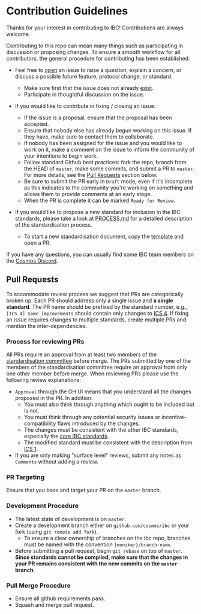 # Contribution Guidelines

Thanks for your interest in contributing to IBC! Contributions are always welcome. 

Contributing to this repo can mean many things such as participating in discussion or proposing changes. To ensure a smooth workflow for all contributors, the general procedure for contributing has been established:

- Feel free to [open](https://github.com/cosmos/ibc/issues/new) an issue to raise a question, explain a concern, or discuss a possible future feature, protocol change, or standard.
  - Make sure first that the issue does not already [exist](https://github.com/cosmos/ibc/issues).
  - Participate in thoughtful discussion on the issue.

- If you would like to contribute in fixing / closing an issue:
  - If the issue is a proposal, ensure that the proposal has been accepted.
  - Ensure that nobody else has already begun working on this issue. If they have, make sure to contact them to collaborate.
  - If nobody has been assigned for the issue and you would like to work on it, make a comment on the issue to inform the community of your intentions to begin work.
  - Follow standard Github best practices: fork the repo, branch from the HEAD of `master`, make some commits, and submit a PR to `master`. 
    For more details, see the [Pull Requests](#pull-requests) section below. 
  - Be sure to submit the PR early in `Draft` mode, even if it's incomplete as this indicates to the community you're working on something and allows them to provide comments at an early stage.
  - When the PR is complete it can be marked `Ready for Review`.

- If you would like to propose a new standard for inclusion in the IBC standards, please take a look at [PROCESS.md](./PROCESS.md) for a detailed description of the standardisation process.
  - To start a new standardisation document, copy the [template](../spec/ics-template.md) and open a PR.

If you have any questions, you can usually find some IBC team members on the [Cosmos Discord](https://discord.gg/rPFPxVJmUZ).

## Pull Requests

To accommodate review process we suggest that PRs are categorically broken up.
Each PR should address only a single issue and **a single standard**. 
The PR name should be prefixed by the standard number, 
e.g., `[ICS 4] Some improvements` should contain only changes to [ICS 4](../spec/core/ics-004-channel-and-packet-semantics/README.md).
If fixing an issue requires changes to multiple standards, create multiple PRs and mention the inter-dependencies.

### Process for reviewing PRs

All PRs require an approval from at least two members of the [standardisation committee](./STANDARDS_COMMITTEE.md) before merge. 
The PRs submitted by one of the members of the standardisation committee require an approval from only one other member before merge. 
When reviewing PRs please use the following review explanations:
- `Approval` through the GH UI means that you understand all the changes proposed in the PR. In addition:
  - You must also think through anything which ought to be included but is not.
  - You must think through any potential security issues or incentive-compatibility flaws introduced by the changes.
  - The changes must be consistent with the other IBC standards, especially the [core IBC standards](../README.md#core). 
  - The modified standard must be consistent with the description from [ICS 1](../spec/ics-001-ics-standard/README.md).
- If you are only making "surface level" reviews, submit any notes as `Comments` without adding a review.

### PR Targeting

Ensure that you base and target your PR on the `master` branch.

### Development Procedure

- The latest state of development is on `master`.
- Create a development branch either on `github.com/cosmos/ibc` or your fork (using `git remote add fork`).
  - To ensure a clear ownership of branches on the ibc repo, branches must be named with the convention `{moniker}/branch-name`
- Before submitting a pull request, begin `git rebase` on top of `master`. 
  **Since standards cannot be compiled, make sure that the changes in your PR remains consistent with the new commits on the `master` branch**.

### Pull Merge Procedure

- Ensure all github requirements pass.
- Squash and merge pull request.

